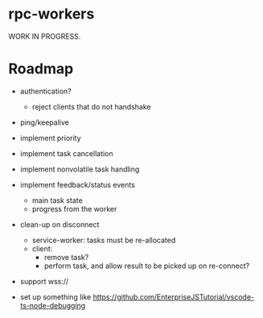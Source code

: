 # rpc-workers

WORK IN PROGRESS.

# Roadmap

* authentication?
    * reject clients that do not handshake

* ping/keepalive

* implement priority

* implement task cancellation

* implement nonvolatile task handling

* implement feedback/status events
  * main task state
  * progress from the worker

* clean-up on disconnect
  * service-worker: tasks must be re-allocated
  * client:
    * remove task?
    * perform task, and allow result to be picked up on re-connect?

* support wss://

* set up something like https://github.com/EnterpriseJSTutorial/vscode-ts-node-debugging 
